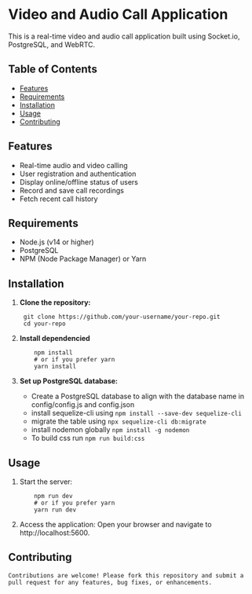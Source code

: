 # Video and Audio Call Application

This is a real-time video and audio call application built using Socket.io, PostgreSQL, and WebRTC.

## Table of Contents

- [Features](#features)
- [Requirements](#requirements)
- [Installation](#installation)
- [Usage](#usage)
- [Contributing](#contributing)

## Features

- Real-time audio and video calling
- User registration and authentication
- Display online/offline status of users
- Record and save call recordings
- Fetch recent call history

## Requirements

- Node.js (v14 or higher)
- PostgreSQL
- NPM (Node Package Manager) or Yarn

## Installation

1. **Clone the repository:**
   ```
    git clone https://github.com/your-username/your-repo.git
    cd your-repo
   ```
2. **Install dependencied**
    ```
        npm install
        # or if you prefer yarn
        yarn install
    ```
3. **Set up PostgreSQL database:**

    * Create a PostgreSQL database to align with the database name in config/config.js and config.json
    * install sequelize-cli using
    ``` npm install --save-dev sequelize-cli ```
    * migrate the table using
    ``` npx sequelize-cli db:migrate ```
    * install nodemon globally
    ``` npm install -g nodemon ```
    * To build css run
    ``` npm run build:css ```

## Usage
1. Start the server:
    ```
        npm run dev
        # or if you prefer yarn
        yarn run dev
    ```
2. Access the application:
    Open your browser and navigate to http://localhost:5600.

## Contributing
    Contributions are welcome! Please fork this repository and submit a pull request for any features, bug fixes, or enhancements.